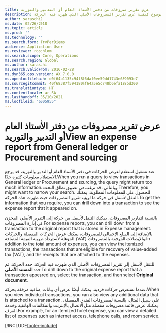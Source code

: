 ```yaml
---
title: عرض تقرير مصروفات من دفتر الأستاذ العام أو التدبير والتوريد
description: يوضح هذا الموضوع كيفية عرض تقرير المصروفات الأصلي الذي ظهرت فيه الحركة.
author: saraschi2
ms.date: 02/26/2018
ms.topic: article
ms.prod: ''
ms.technology: ''
ms.search.form: TrvPerDiems
audience: Application User
ms.reviewer: roschlom
ms.search.scope: Core, Operations
ms.search.region: Global
ms.author: saraschi
ms.search.validFrom: 2016-02-28
ms.dyn365.ops.version: AX 7.0.0
ms.openlocfilehash: d0f64b1135c94f8f6daf0ee59dd1743e689093e7
ms.sourcegitcommit: 40f68387f594180af64a5e5c748b6efa188bd300
ms.translationtype: HT
ms.contentlocale: ar-SA
ms.lasthandoff: 05/10/2021
ms.locfileid: "6005955"
---
```

# <a name="view-an-expense-report-from-general-ledger-or-procurement-and-sourcing"></a><span data-ttu-id="150d1-103">عرض تقرير مصروفات من دفتر الأستاذ العام أو التدبير والتوريد</span><span class="sxs-lookup"><span data-stu-id="150d1-103">View an expense report from General ledger or Procurement and sourcing</span></span>

<span data-ttu-id="150d1-104">عند تشغيل استعلام لعرض الحركات في دفتر الأستاذ العام أو التدبير والتوريد، قد يرجع الاستعلام معلومات كثيرة جدًا.</span><span class="sxs-lookup"><span data-stu-id="150d1-104">When you run a query to view transactions in General ledger or Procurement and sourcing, the query might return too much information.</span></span> <span data-ttu-id="150d1-105">وبالتالي، قد ترغب في تضييق نطاق البحث.</span><span class="sxs-lookup"><span data-stu-id="150d1-105">Therefore, you might want to narrow your search.</span></span> <span data-ttu-id="150d1-106">للحصول على المعلومات المطلوبة، يمكنك التنقل لأسفل في حركة ما لرؤية تقرير المصروفات حيث ظهرت هذه الحركة.</span><span class="sxs-lookup"><span data-stu-id="150d1-106">To get the information that you require, you can drill down into a transaction to see the expense report that it appeared on.</span></span>

<span data-ttu-id="150d1-107">بالنسبة لتقارير المصروفات، يمكنك التنقل لأسفل من حركة إلى التقرير الأصلي المخزن في إدارة المصروفات.</span><span class="sxs-lookup"><span data-stu-id="150d1-107">For expense reports, you can drill down from a transaction to the original report that is stored in Expense management.</span></span> <span data-ttu-id="150d1-108">بالإضافة إلى المبلغ الإجمالي للمصروفات، يمكنك عرض الحركات المفصلة والحركات المؤهلة لاسترداد ضريبة القيمة المضافة (VAT) والإيصالات المرفقة بالمصروفات.</span><span class="sxs-lookup"><span data-stu-id="150d1-108">In addition to the total amount of expenses, you can view the itemized transactions, the transactions that are eligible for recovery of value-added tax (VAT), and the receipts that are attached to the expenses.</span></span>

<span data-ttu-id="150d1-109">للتنقل لأسفل إلى تقرير المصروفات الأصلي الذي ظهرت فيه الحركة، حدد الحركة، ثم حدد **المستند الأصلي**.</span><span class="sxs-lookup"><span data-stu-id="150d1-109">To drill down to the original expense report that a transaction appeared on, select the transaction, and then select **Original document**.</span></span>

<span data-ttu-id="150d1-110">عندما تستعرض حركات فردية، يمكنك أيضًا عرض أي بيانات إضافية مرفقة بحركة.</span><span class="sxs-lookup"><span data-stu-id="150d1-110">When you view individual transactions, you can also view any additional data that is attached to a transaction.</span></span> <span data-ttu-id="150d1-111">على سبيل المثال، بالنسبة لمصروفات الفندق المفصلة، يمكنك عرض قائمة مصروفات مفصلة مثل الاتصال بالإنترنت والمكالمات الهاتفية وخدمة الغرف.</span><span class="sxs-lookup"><span data-stu-id="150d1-111">For example, for an itemized hotel expense, you can view a detailed list of expenses such as internet access, telephone calls, and room service.</span></span>


[!INCLUDE[footer-include](../includes/footer-banner.md)]